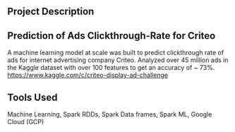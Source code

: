 ## Project Description 

## Prediction of Ads Clickthrough-Rate for Criteo

A machine learning model at scale was built to predict clickthrough rate of ads for internet advertising company Criteo. Analyzed over 45 million ads in the Kaggle dataset with over 100 features to get an accuracy of ~ 73%. 
https://www.kaggle.com/c/criteo-display-ad-challenge 

## Tools Used

Machine Learning, Spark RDDs, Spark Data frames, Spark ML, Google Cloud (GCP) 
